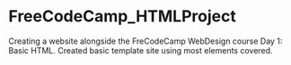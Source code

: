 # FreeCodeCamp_HTMLProject
Creating a website alongside the FreCodeCamp WebDesign course
Day 1: Basic HTML. Created basic template site using most elements covered.
